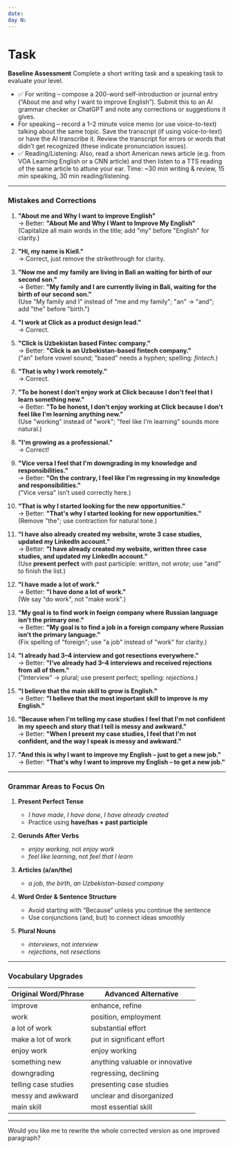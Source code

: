 ```yaml
---
date: 
day N:
---
```

# Task
**Baseline Assessment**
Complete a short writing task and a speaking task to evaluate your level. 
- ✅ For writing – compose a 200-word self-introduction or journal entry (“About me and why I want to improve English”). Submit this to an AI grammar checker or ChatGPT and note any corrections or suggestions it gives. 
- For speaking – record a 1–2 minute voice memo (or use voice-to-text) talking about the same topic. Save the transcript (if using voice-to-text) or have the AI transcribe it. Review the transcript for errors or words that didn’t get recognized (these indicate pronunciation issues). 
- ✅ Reading/Listening: Also, read a short American news article (e.g. from VOA Learning English or a CNN article) and then listen to a TTS reading of the same article to attune your ear. 
Time: ~30 min writing & review, 15 min speaking, 30 min reading/listening.

---

### **Mistakes and Corrections**

1. **"About me and Why I want to improve English"**  
    → Better: **"About Me and Why I Want to Improve My English"**  
    (Capitalize all main words in the title; add "my" before "English" for clarity.)
    
2. **"Hi, my name is Kiell."**  
    → Correct, just remove the strikethrough for clarity.
    
3. **"Now me and my family are living in Bali an waiting for birth of our second son."**  
    → Better: **"My family and I are currently living in Bali, waiting for the birth of our second son."**  
    (Use "My family and I" instead of "me and my family"; "an" → "and"; add "the" before "birth.")
    
4. **"I work at Click as a product design lead."**  
    → Correct.
    
5. **"Click is Uzbekistan based Fintec company."**  
    → Better: **"Click is an Uzbekistan-based fintech company."**  
    ("an" before vowel sound; "based" needs a hyphen; spelling: _fintech_.)
    
6. **"That is why I work remotely."**  
    → Correct.
    
7. **"To be honest I don't enjoy work at Click because I don't feel that I learn something new."**  
    → Better: **"To be honest, I don't enjoy working at Click because I don't feel like I'm learning anything new."**  
    (Use "working" instead of "work"; "feel like I'm learning" sounds more natural.)
    
8. **"I'm growing as a professional."**  
    → Correct!
    
9. **"Vice versa I feel that I'm downgrading in my knowledge and responsibilities."**  
    → Better: **"On the contrary, I feel like I'm regressing in my knowledge and responsibilities."**  
    ("Vice versa" isn’t used correctly here.)
    
10. **"That is why I started looking for the new opportunities."**  
    → Better: **"That's why I started looking for new opportunities."**  
    (Remove "the"; use contraction for natural tone.)
    
11. **"I have also already created my website, wrote 3 case studies, updated my LinkedIn account."**  
    → Better: **"I have already created my website, written three case studies, and updated my LinkedIn account."**  
    (Use **present perfect** with past participle: _written_, not _wrote_; use "and" to finish the list.)
    
12. **"I have made a lot of work."**  
    → Better: **"I have done a lot of work."**  
    (We say "do work", not "make work".)
    
13. **"My goal is to find work in foeign company where Russian language isn’t the primary one."**  
    → Better: **"My goal is to find a job in a foreign company where Russian isn't the primary language."**  
    (Fix spelling of "foreign"; use "a job" instead of "work" for clarity.)
    
14. **"I already had 3–4 interview and got resections everywhere."**  
    → Better: **"I’ve already had 3–4 interviews and received rejections from all of them."**  
    ("Interview" → plural; use present perfect; spelling: _rejections_.)
    
15. **"I believe that the main skill to grow is English."**  
    → Better: **"I believe that the most important skill to improve is my English."**
    
16. **"Because when I'm telling my case studies I feel that I'm not confident in my speech and story that I tell is messy and awkward."**  
    → Better: **"When I present my case studies, I feel that I'm not confident, and the way I speak is messy and awkward."**
    
17. **"And this is why I want to improve my English – just to get a new job."**  
    → Better: **"That's why I want to improve my English – to get a new job."**
    

---

### **Grammar Areas to Focus On**

1. **Present Perfect Tense**
    
    - _I have made_, _I have done_, _I have already created_
    - Practice using **have/has + past participle**
2. **Gerunds After Verbs**
    
    - _enjoy working_, not _enjoy work_
    - _feel like learning_, not _feel that I learn_
3. **Articles (a/an/the)**
    
    - _a job_, _the birth_, _an Uzbekistan-based company_
4. **Word Order & Sentence Structure**
    
    - Avoid starting with “Because” unless you continue the sentence
    - Use conjunctions (and, but) to connect ideas smoothly
5. **Plural Nouns**
    
    - _interviews_, not _interview_
    - _rejections_, not _resections_

---

### **Vocabulary Upgrades**

|**Original Word/Phrase**|**Advanced Alternative**|
|---|---|
|improve|enhance, refine|
|work|position, employment|
|a lot of work|substantial effort|
|make a lot of work|put in significant effort|
|enjoy work|enjoy working|
|something new|anything valuable or innovative|
|downgrading|regressing, declining|
|telling case studies|presenting case studies|
|messy and awkward|unclear and disorganized|
|main skill|most essential skill|

---

Would you like me to rewrite the whole corrected version as one improved paragraph?
